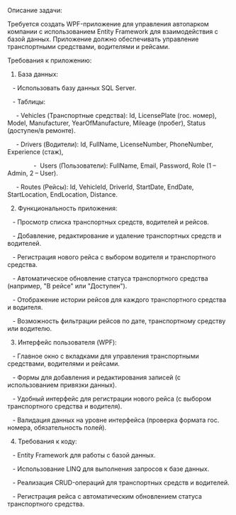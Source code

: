 

Описание задачи:

Требуется создать WPF-приложение для управления автопарком компании с использованием Entity Framework для взаимодействия с базой данных. Приложение должно обеспечивать управление транспортными средствами, водителями и рейсами.

Требования к приложению:

1. База данных:

   - Использовать базу данных SQL Server.

   - Таблицы:

     - Vehicles (Транспортные средства): Id, LicensePlate (гос. номер), Model, Manufacturer, YearOfManufacture, Mileage (пробег), Status (доступен/в ремонте).

     - Drivers (Водители): Id, FullName, LicenseNumber, PhoneNumber, Experience (стаж), 

               -  Users (Пользователи): FullName, Email, Password, Role (1 – Admin, 2 – User).

     - Routes (Рейсы): Id, VehicleId, DriverId, StartDate, EndDate, StartLocation, EndLocation, Distance.

2. Функциональность приложения:

   - Просмотр списка транспортных средств, водителей и рейсов.

   - Добавление, редактирование и удаление транспортных средств и водителей.

   - Регистрация нового рейса с выбором водителя и транспортного средства.

   - Автоматическое обновление статуса транспортного средства (например, "В рейсе" или "Доступен").

   - Отображение истории рейсов для каждого транспортного средства и водителя.

   - Возможность фильтрации рейсов по дате, транспортному средству или водителю.

3. Интерфейс пользователя (WPF):

   - Главное окно с вкладками для управления транспортными средствами, водителями и рейсами.

   - Формы для добавления и редактирования записей (с использованием привязки данных).

   - Удобный интерфейс для регистрации нового рейса (с выбором транспортного средства и водителя).

   - Валидация данных на уровне интерфейса (проверка формата гос. номера, обязательность полей).

  

4. Требования к коду:

   - Entity Framework для работы с базой данных.

   - Использование LINQ для выполнения запросов к базе данных.

   - Реализация CRUD-операций для транспортных средств и водителей.

   - Регистрация рейса с автоматическим обновлением статуса транспортного средства.

